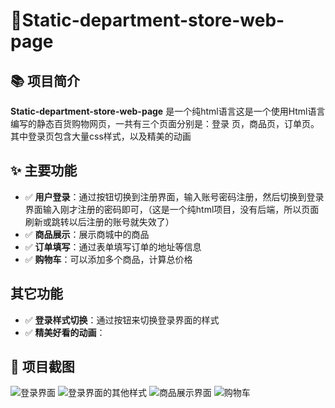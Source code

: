 
# 🛒Static-department-store-web-page

## 📚 项目简介
**Static-department-store-web-page** 是一个纯html语言这是一个使用Html语言编写的静态百货购物网页，一共有三个页面分别是：登录
页，商品页，订单页。其中登录页包含大量css样式，以及精美的动画

## ✨ 主要功能
- ✅ **用户登录**：通过按钮切换到注册界面，输入账号密码注册，然后切换到登录界面输入刚才注册的密码即可，（这是一个纯html项目，没有后端，所以页面刷新或跳转以后注册的账号就失效了）
- ✅ **商品展示**：展示商城中的商品
- ✅ **订单填写**：通过表单填写订单的地址等信息
- ✅ **购物车**：可以添加多个商品，计算总价格
## 其它功能
- ✅ **登录样式切换**：通过按钮来切换登录界面的样式
- ✅ **精美好看的动画**：
## 📸 项目截图
![登录界面](https://i.111666.best/image/0Lz5YaaKhrnzPpTvvdCK2d.png)
![登录界面的其他样式](https://i.111666.best/image/iWFXoDN2Rv9tnnMLJDxFOj.png)
![商品展示界面](https://i.111666.best/image/Vanh593cRjBeB8Pe9yTO33.png)
![购物车](https://i.111666.best/image/u3RgXrDBQbvBeCzfkpOhsd.png)

